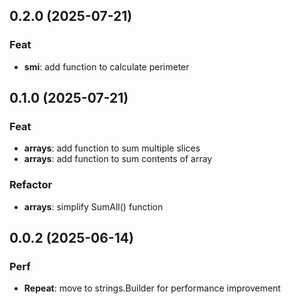 ## 0.2.0 (2025-07-21)

### Feat

- **smi**: add function to calculate perimeter

## 0.1.0 (2025-07-21)

### Feat

- **arrays**: add function to sum multiple slices
- **arrays**: add function to sum contents of array

### Refactor

- **arrays**: simplify SumAll() function

## 0.0.2 (2025-06-14)

### Perf

- **Repeat**: move to strings.Builder for performance improvement
